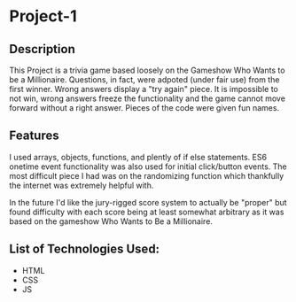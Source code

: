 # Project-1
## Description
This Project is a trivia game based loosely on the Gameshow Who Wants to be a Millionaire. Questions, in fact, were adpoted (under fair use) from the first winner. Wrong answers display a "try again" piece. It is impossible to not win, wrong answers freeze the functionality and the game cannot move forward without a right answer. Pieces of the code were given fun names.

## Features
I used arrays, objects, functions, and plently of if else statements. ES6 onetime event functionality was also used for initial click/button events. The most difficult piece I had was on the randomizing function which thankfully the internet was extremely helpful with.

In the future I'd like the jury-rigged score system to actually be "proper" but found difficulty with each score being at least somewhat arbitrary as it was based on the gameshow Who Wants to Be a Millionaire. 

## List of Technologies Used:
- HTML
- CSS
- JS